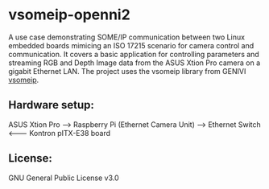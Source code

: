 # vsomeip-openni2

A use case demonstrating SOME/IP communication between two Linux embedded boards mimicing an ISO 17215 scenario for camera control and communication. It covers a basic application for controlling parameters and streaming RGB and Depth Image data from the ASUS Xtion Pro camera on a gigabit Ethernet LAN.
The project uses the vsomeip library from GENIVI [vsomeip](https://github.com/GENIVI/vsomeip). 

## Hardware setup:
ASUS Xtion Pro --> Raspberry Pi (Ethernet Camera Unit) --> Ethernet Switch <--- Kontron pITX-E38 board

## License:
GNU General Public License v3.0
